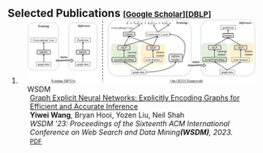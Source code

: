 <h2 id="publications" style="margin: 2px 0px -15px;">Selected Publications <temp style="font-size:15px;">[</temp><a href="https://scholar.google.com/citations?user=Sh9QvBkAAAAJ&hl=en" target="_blank" style="font-size:15px;">Google Scholar</a><temp style="font-size:15px;">]</temp><temp style="font-size:15px;">[</temp><a href="https://dblp.org/pid/50/5889-1.html" target="_blank" style="font-size:15px;">DBLP</a><temp style="font-size:15px;">]</temp></h2>

<div class="publications">
<ol class="bibliography">

<li>
<div class="pub-row">
  <div class="col-sm-3 abbr" style="position: relative;padding-right: 15px;padding-left: 15px;">
    <img src="Image/2023_gra.png" class="teaser img-fluid z-depth-1">
            <abbr class="badge">WSDM</abbr>
  </div>
  <div class="col-sm-9" style="position: relative;padding-right: 15px;padding-left: 20px;">
      <div class="title"><a href="https://dl.acm.org/doi/pdf/10.1145/3539597.3570388">Graph Explicit Neural Networks: Explicitly Encoding Graphs for Efficient and Accurate Inference</a></div>
      <div class="author"><strong>Yiwei Wang</strong>, Bryan Hooi, Yozen Liu, Neil Shah</div>
      <div class="periodical"><em>WSDM '23: Proceedings of the Sixteenth ACM International Conference on Web Search and Data Mining<strong>(WSDM)</strong>, 2023.</em>
      </div>
    <div class="links">
      <a href="https://dl.acm.org/doi/pdf/10.1145/3539597.3570388" class="btn btn-sm z-depth-0" role="button" target="_blank" style="font-size:12px;">PDF</a>
<!--       <a href="https://bib.yliu.me/CVPR23a.txt" class="btn btn-sm z-depth-0" role="button" target="_blank" style="font-size:12px;">BibTex</a>  -->
    </div>
  </div>
</div>
</li>

</ol>
</div>
